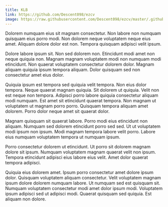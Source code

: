 ```yaml
---
title: KLB
link: https://github.com/Descent098/ezcv
image: https://raw.githubusercontent.com/Descent098/ezcv/master/.github/logo.png
---
```


Dolorem numquam eius sit magnam consectetur. Non labore non numquam quisquam eius porro modi. Non dolorem neque voluptatem neque eius amet. Aliquam dolore dolor est non. Tempora quisquam adipisci velit ipsum.

Dolore labore ipsum sit. Non sed dolorem non. Etincidunt modi amet non neque quiquia non. Magnam magnam voluptatem modi non numquam modi etincidunt. Non quaerat voluptatem consectetur dolorem dolor. Magnam aliquam quiquia ipsum tempora aliquam. Dolor quisquam sed non consectetur amet eius dolor.

Quiquia ipsum est tempora sed quiquia velit tempora. Non eius dolor tempora. Neque quaerat magnam quiquia. Sit dolorem ut quiquia. Velit non est neque non tempora. Adipisci porro labore quiquia consectetur aliquam modi numquam. Est amet sit etincidunt quaerat tempora. Non magnam ut voluptatem ut magnam porro porro. Quisquam tempora aliquam amet dolorem. Porro dolor neque amet sit quaerat dolor.

Magnam quisquam sit quaerat labore. Porro modi eius etincidunt non aliquam. Numquam sed dolorem etincidunt porro sed sed. Ut ut voluptatem modi ipsum non ipsum. Modi magnam tempora labore velit porro. Labore eius numquam voluptatem tempora ut numquam ipsum.

Porro consectetur dolorem ut etincidunt. Ut porro sit dolorem magnam dolore sit ipsum. Numquam voluptatem magnam quaerat velit non ipsum. Tempora etincidunt adipisci eius labore eius velit. Amet dolor quaerat tempora adipisci.

Quiquia eius dolorem amet. Ipsum porro consectetur amet dolore ipsum dolor. Quisquam voluptatem aliquam consectetur. Velit voluptatem magnam ipsum dolore dolorem numquam labore. Ut numquam sed est quisquam sit. Numquam voluptatem consectetur modi amet dolor ipsum modi. Voluptatem ipsum adipisci sed ut adipisci modi. Quaerat quisquam sed quiquia. Est aliquam non dolore.
    